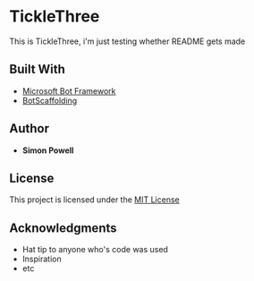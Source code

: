 # TickleThree 

This is TickleThree, i&#39;m just testing whether README gets made

## Built With

* [Microsoft Bot Framework](https://dev.botframework.com)
* [BotScaffolding](https://www.npmjs.com/package/generator-botscaffold)

## Author

* **Simon Powell**

## License

This project is licensed under the [MIT License](http://en.wikipedia.org/wiki/MIT_License)

## Acknowledgments

* Hat tip to anyone who's code was used
* Inspiration
* etc